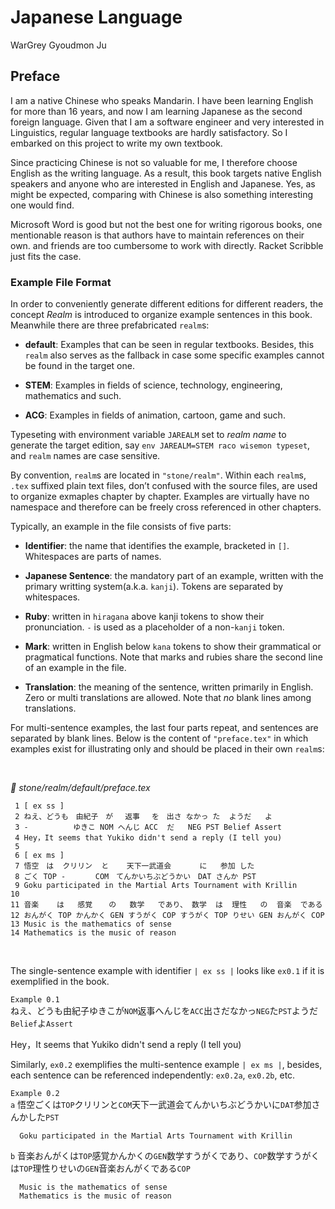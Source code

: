# Japanese Language

WarGrey Gyoudmon Ju



## Preface

I am a native Chinese who speaks Mandarin. I have been learning English
for more than 16 years, and now I am learning Japanese as the second
foreign language. Given that I am a software engineer and very
interested in Linguistics, regular language textbooks are hardly
satisfactory. So I embarked on this project to write my own textbook.

Since practicing Chinese is not so valuable for me, I therefore choose
English as the writing language. As a result, this book targets native
English speakers and anyone who are interested in English and Japanese.
Yes, as might be expected, comparing with Chinese is also something
interesting one would find.

Microsoft Word is good but not the best one for writing rigorous books,
one mentionable reason is that authors have to maintain references on
their own.  and friends are too cumbersome to work with directly. Racket
Scribble just fits the case.

### Example File Format

In order to conveniently generate different editions for different
readers, the concept _Realm_ is introduced to organize example sentences
in this book. Meanwhile there are three prefabricated `realm`s:

* **default**: Examples that can be seen in regular textbooks. Besides,
  this `realm` also serves as the fallback in case some specific
  examples cannot be found in the target one.

* **STEM**: Examples in fields of science, technology, engineering,
  mathematics and such.

* **ACG**: Examples in fields of animation, cartoon, game and such.

Typeseting with environment variable `JAREALM` set to _realm name_ to
generate the target edition, say `env JAREALM=STEM raco wisemon
typeset`, and `realm` names are case sensitive.

By convention, `realm`s are located in `"stone/realm"`. Within each
`realm`s, `.tex` suffixed plain text files, don’t confused with the
source files, are used to organize exmaples chapter by chapter. Examples
are virtually have no namespace and therefore can be freely cross
referenced in other chapters.

Typically, an example in the file consists of five parts:

* **Identifier**: the name that identifies the example, bracketed in
  `[]`. Whitespaces are parts of names.

* **Japanese Sentence**: the mandatory part of an example, written with
  the primary writting system(a.k.a. `kanji`). Tokens are separated by
  whitespaces.

* **Ruby**: written in `hiragana` above kanji tokens to show their
  pronunciation. `-` is used as a placeholder of a non-`kanji` token.

* **Mark**: written in English below `kana` tokens to show their
  grammatical or pragmatical functions. Note that marks and rubies share
  the second line of an example in the file.

* **Translation**: the meaning of the sentence, written primarily in
  English. Zero or multi translations are allowed. Note that ​_no_​
  blank lines among translations.

For multi-sentence examples, the last four parts repeat, and sentences
are separated by blank lines. Below is the content of `"preface.tex"` in
which examples exist for illustrating only and should be placed in their
own `realm`s:

 

_📝 stone/realm/default/preface.tex_
```racket
 1 [ ex ss ]                                                    
 2 ねえ、どうも　由紀子　が　 返事　 を　出さ なかっ た  ようだ   よ                        
 3 -          ゆきこ NOM へんじ ACC  だ   NEG PST Belief Assert        
 4 Hey，It seems that Yukiko didn't send a reply (I tell you)    
 5                                                              
 6 [ ex ms ]                                                    
 7 悟空　は  クリリン  と    天下一武道会 　　  に   参加 した                        
 8 ごく TOP -　　　　COM　てんかいちぶどうかい　DAT さんか PST                       
 9 Goku participated in the Martial Arts Tournament with Krillin
10                                                              
11 音楽    は   感覚 　 の   数学   であり、 数学  は  理性   の  音楽  である          
12 おんがく TOP かんかく GEN すうがく COP すうがく TOP りせい GEN おんがく COP         
13 Music is the mathematics of sense                            
14 Mathematics is the music of reason                           
```

 

The single-sentence example with identifier `| ex ss |` looks like
`ex0.1` if it is exemplified in the book.

`Example 0.1`                                                     
ねえ、どうも由紀子ゆきこが`NOM`返事へんじを`ACC`出さだなかっ`NEG`た`PST`ようだ`Belief`よ`Assert`
                                                                  
 Hey，It seems that Yukiko didn't send a reply (I tell you)        

Similarly, `ex0.2` exemplifies the multi-sentence example `| ex ms |`,
besides, each sentence can be referenced independently: `ex0.2a`,
`ex0.2b`, etc.

`Example 0.2`                                                                    
 `a` 悟空ごくは`TOP`クリリンと`COM`天下一武道会てんかいちぶどうかいに`DAT`参加さんかした`PST`                      
                                                                                 
      Goku participated in the Martial Arts Tournament with Krillin              
 `b` 音楽おんがくは`TOP`感覚かんかくの`GEN`数学すうがくであり、`COP`数学すうがくは`TOP`理性りせいの`GEN`音楽おんがくである`COP`
                                                                                 
      Music is the mathematics of sense                                          
      Mathematics is the music of reason                                         





